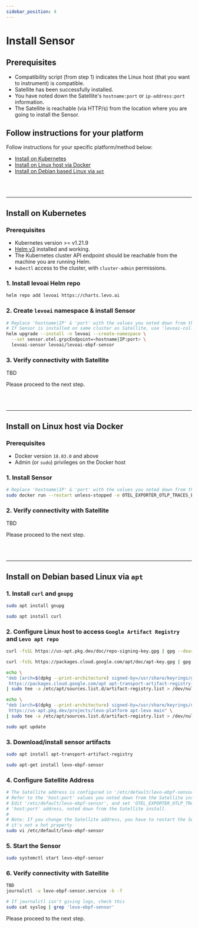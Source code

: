 ```yaml
---
sidebar_position: 4
---
```


# Install Sensor

## Prerequisites
- Compatibility script (from step 1) indicates the Linux host (that you want to instrument) is compatible.
- Satellite has been successfully installed.
- You have noted down the Satellite's `hostname:port` or `ip-address:port` information.
- The Satellite is reachable (via HTTP/s) from the location where you are going to install the Sensor.

## Follow instructions for your platform
Follow instructions for your specific platform/method below:
- [Install on Kubernetes](./install-sensor.md#install-on-kubernetes)
- [Install on Linux host via Docker](./install-sensor.md#install-on-linux-host-via-docker)
- [Install on Debian based Linux via `apt`](./install-sensor.md#install-on-debian-based-linux-via-apt)

<br></br>

-----------------------------------------------------------------------

## Install on Kubernetes

### Prerequisites
- Kubernetes version >= v1.21.9
- [Helm v3](https://helm.sh/docs/intro/install/) installed and working.
- The Kubernetes cluster API endpoint should be reachable from the machine you are running Helm.
- `kubectl` access to the cluster, with `cluster-admin` permissions.

### 1. Install levoai Helm repo
```bash
helm repo add levoai https://charts.levo.ai
```

### 2. Create `levoai` namespace & install Sensor
```bash
# Replace 'hostname|IP' & 'port' with the values you noted down from the Satellite install
# If Sensor is installed on same cluster as Satellite, use 'levoai-collector.levoai:4317'
helm upgrade --install -n levoai --create-namespace \
  --set sensor.otel.grpcEndpoint=<hostname|IP:port> \
  levoai-sensor levoai/levoai-ebpf-sensor
```


### 3. Verify connectivity with Satellite
TBD

Please proceed to the next step.

<br></br>

-----------------------------------------------------------------------

## Install on Linux host via Docker

### Prerequisites
- Docker version `18.03.0` and above
- Admin (or `sudo`) privileges on the Docker host

### 1. Install Sensor

```bash
# Replace 'hostname|IP' & 'port' with the values you noted down from the Satellite install
sudo docker run --restart unless-stopped -e OTEL_EXPORTER_OTLP_TRACES_ENDPOINT=<hostname|IP:port> -v /sys/kernel/debug:/sys/kernel/debug -v /proc:/host/proc  --privileged levoai/ebpf_sensor:0.6.6 -c python -d
```

### 2. Verify connectivity with Satellite
TBD

Please proceed to the next step.

<br></br>

-----------------------------------------------------------------------

## Install on Debian based Linux via `apt`

### 1. Install `curl` and `gnupg`

```bash
sudo apt install gnupg

sudo apt install curl
```

### 2. Configure Linux host to access `Google Artifact Registry` and `Levo apt repo`

```bash
curl -fsSL https://us-apt.pkg.dev/doc/repo-signing-key.gpg | gpg --dearmor | sudo tee /usr/share/keyrings/us-apt-repo-signing-key.gpg >/dev/null

curl -fsSL https://packages.cloud.google.com/apt/doc/apt-key.gpg | gpg --dearmor | sudo tee /usr/share/keyrings/gcloud-packages-key.gpg >/dev/null

echo \
"deb [arch=$(dpkg --print-architecture) signed-by=/usr/share/keyrings/gcloud-packages-key.gpg] \
 https://packages.cloud.google.com/apt apt-transport-artifact-registry-stable main" \
| sudo tee -a /etc/apt/sources.list.d/artifact-registry.list > /dev/null

echo \
"deb [arch=$(dpkg --print-architecture) signed-by=/usr/share/keyrings/us-apt-repo-signing-key.gpg] \
 https://us-apt.pkg.dev/projects/levo-platform apt-levo main" \
| sudo tee -a /etc/apt/sources.list.d/artifact-registry.list > /dev/null

sudo apt update
```

### 3. Download/install sensor artifacts

```bash
sudo apt install apt-transport-artifact-registry

sudo apt-get install levo-ebpf-sensor
```

### 4. Configure Satellite Address
```bash
# The Satellite address is configured in '/etc/default/levo-ebpf-sensor'.
# Refer to the 'host:port' values you noted down from the Satellite install.
# Edit '/etc/default/levo-ebpf-sensor', and set 'OTEL_EXPORTER_OTLP_TRACES_ENDPOINT' to
# 'host:port' address, noted down from the Satellite install.
#
# Note: If you change the Satellite address, you have to restart the Sensor since
# it's not a hot property
sudo vi /etc/default/levo-ebpf-sensor
```

### 5. Start the Sensor
```bash
sudo systemctl start levo-ebpf-sensor
```

### 6. Verify connectivity with Satellite
```bash
TBD
journalctl -u levo-ebpf-sensor.service -b -f

# If journalctl isn't giving logs, check this
sudo cat syslog | grep 'levo-ebpf-sensor'
```

Please proceed to the next step.
